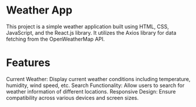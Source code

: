 # Weather App

This project is a simple weather application built using HTML, CSS, JavaScript, and the React.js library. It utilizes the Axios library for data fetching from the OpenWeatherMap API.

# Features
Current Weather: Display current weather conditions including temperature, humidity, wind speed, etc.
Search Functionality: Allow users to search for weather information of different locations.
Responsive Design: Ensure compatibility across various devices and screen sizes.
